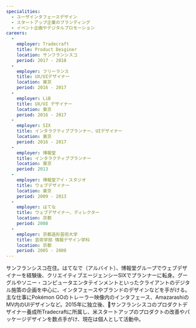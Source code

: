 ```yaml
---
specialities:
  - ユーザインタフェースデザイン
  - スタートアップ企業のブランディング
  - イベント企画やデジタルプロモーション
careers:
  -
    employer: Tradecraft
    title: Product Desginer
    location: サンフランシスコ
    period: 2017 - 2018
  -
    employer: フリーランス
    title: UX/UIデザイナー
    location: 東京
    period: 2016 - 2017
  -
    employer: LiB
    title: UX/UI デザイナー
    location: 東京
    period: 2016 - 2017
  -
    employer: SIX
    title: インタラクティブプランナー、UIデザイナー
    location: 東京
    period: 2016 - 2017
  -
    employer: 博報堂
    title: インタラクティブプランナー
    location: 東京
    period: 2013
  -
    employer: 博報堂アイ・スタジオ
    title: ウェブデザイナー
    location: 東京
    period: 2009 - 2013
  -
    employer: はてな
    title: ウェブデザイナー、ディレクター
    location: 京都
    period: 2008
  -
    employer: 京都造形芸術大学
    title: 芸術学部 情報デザイン学科
    location: 京都
    period: 2005 - 2008
---
```


サンフランシスコ在住。はてなで（アルバイト）、博報堂グループでウェブデザイナーを経験後、クリエイティブエージェンシーSIXでプランナーに転身。グーグルやソニー・コンピュータエンタテインメントといったクライアントのデジタル施策の企画を中心に、インタフェースやブランドのデザインなどを手がける。主な仕事にPokémon GOのトレーラー映像内のインタフェース、AmazarashiのMV内のUIデザインなど。2015年に独立後、サンフランシスコのプロダクトデザイナー養成所Tradecraftに所属し、米スタートアップのプロダクトの改善やパッケージデザインを数点手がけ、現在は個人として活動中。

